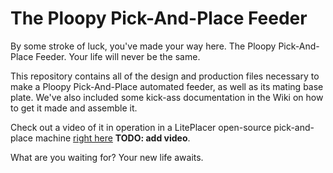 # The Ploopy Pick-And-Place Feeder

By some stroke of luck, you've made your way here. The Ploopy Pick-And-Place Feeder. Your life will never be the same.

This repository contains all of the design and production files necessary to make a Ploopy Pick-And-Place automated feeder, as well as its mating base plate. We've also included some kick-ass documentation in the Wiki on how to get it made and assemble it.

Check out a video of it in operation in a LitePlacer open-source pick-and-place machine [right here](https://youtube.com) **TODO: add video**.

What are you waiting for? Your new life awaits.
